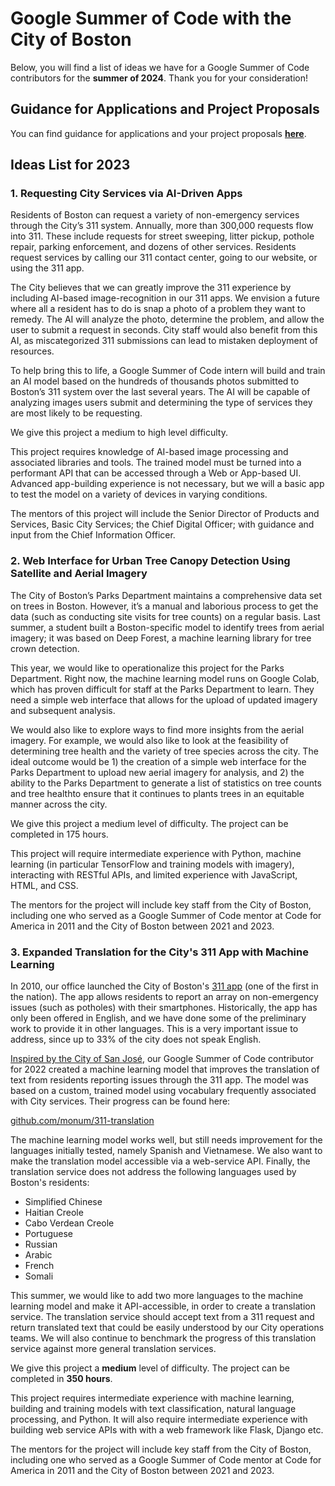 # Google Summer of Code with the City of Boston

Below, you will find a list of ideas we have for a Google Summer of Code contributors for the **summer of 2024**. Thank you for your consideration!

## Guidance for Applications and Project Proposals

You can find guidance for applications and your project proposals **[here](https://cityofboston.github.io/summerofcode/guidance)**.

## Ideas List for 2023

### 1. Requesting City Services via AI-Driven Apps

Residents of Boston can request a variety of non-emergency services through the City’s 311 system. Annually, more than 300,000 requests flow into 311. These include requests for street sweeping, litter pickup, pothole repair, parking enforcement, and dozens of other services. Residents request services by calling our 311 contact center, going to our website, or using the 311 app.

The City believes that we can greatly improve the 311 experience by including AI-based image-recognition in our 311 apps. We envision a future where all a resident has to do is snap a photo of a problem they want to remedy. The AI will analyze the photo, determine the problem, and allow the user to submit a request in seconds. City staff would also benefit from this AI, as miscategorized 311 submissions can lead to mistaken deployment of resources.

To help bring this to life, a Google Summer of Code intern will build and train an AI model based on the hundreds of thousands photos submitted to Boston’s 311 system over the last several years. The AI will be capable of analyzing images users submit and determining the type of services they are most likely to be requesting.

We give this project a medium to high level difficulty.

This project requires knowledge of AI-based image processing and associated libraries and tools. The trained model must be turned into a performant API that can be accessed through a Web or App-based UI. Advanced app-building experience is not necessary, but we will a basic app to test the model on a variety of devices in varying conditions.

The mentors of this project will include the Senior Director of Products and Services, Basic City Services; the Chief Digital Officer; with guidance and input from the Chief Information Officer.

### 2. Web Interface for Urban Tree Canopy Detection Using Satellite and Aerial Imagery

The City of Boston’s Parks Department maintains a comprehensive data set on trees in Boston. However, it’s a manual and laborious process to get the data (such as conducting site visits for tree counts) on a regular basis. Last summer, a student built a Boston-specific model to identify trees from aerial imagery; it was based on Deep Forest, a machine learning library for tree crown detection.

This year, we would like to operationalize this project for the Parks Department. Right now, the machine learning model runs on Google Colab, which has proven difficult for staff at the Parks Department to learn. They need a simple web interface that allows for the upload of updated imagery and subsequent analysis.

We would also like to explore ways to find more insights from the aerial imagery. For example, we would also like to look at the feasibility of determining tree health and the variety of tree species across the city.
The ideal outcome would be 1) the creation of a simple web interface for the Parks Department to upload new aerial imagery for analysis, and 2) the ability to the Parks Department to generate a list of statistics on tree counts and tree healthto ensure that it continues to plants trees in an equitable manner across the city.

We give this project a medium level of difficulty. The project can be completed in 175 hours.

This project will require intermediate experience with Python, machine learning (in particular TensorFlow and training models with imagery), interacting with RESTful APIs, and limited experience with JavaScript, HTML, and CSS.

The mentors for the project will include key staff from the City of Boston, including one who served as a Google Summer of Code mentor at Code for America in 2011 and the City of Boston between 2021 and 2023.

### 3. Expanded Translation for the City's 311 App with Machine Learning

In 2010, our office launched the City of Boston's [311 app](https://311.boston.gov/) (one of the first in the nation). The app allows residents to report an array on non-emergency issues (such as potholes) with their smartphones. Historically, the app has only been offered in English, and we have done some of the preliminary work to provide it in other languages. This is a very important issue to address, since up to 33% of the city does not speak English.

[Inspired by the City of San José](https://medium.com/swlh/better-language-translation-through-machine-learning-everything-i-wish-i-knew-6-months-ago-8fa212fb1731), our Google Summer of Code contributor for 2022 created a machine learning model that improves the translation of text from residents reporting issues through the 311 app. The model was based on a custom, trained model using vocabulary frequently associated with City services. Their progress can be found here:

[github.com/monum/311-translation](https://github.com/monum/311-translation)

The machine learning model works well, but still needs improvement for the languages initially tested, namely Spanish and Vietnamese. We also want to make the translation model accessible via a web-service API. Finally, the translation service does not address the following languages used by Boston's residents:

- Simplified Chinese
- Haitian Creole
- Cabo Verdean Creole
- Portuguese
- Russian
- Arabic
- French
- Somali

This summer, we would like to add two more languages to the machine learning model and make it API-accessible, in order to create a translation service. The translation service should accept text from a 311 request and return translated text that could be easily understood by our City operations teams. We will also continue to benchmark the progress of this translation service against more general translation services.

We give this project a **medium** level of difficulty. The project can be completed in **350 hours**.

This project requires intermediate experience with machine learning, building and training models with text classification, natural language processing, and Python. It will also require intermediate experience with building web service APIs with with a web framework like Flask, Django etc.

The mentors for the project will include key staff from the City of Boston, including one who served as a Google Summer of Code mentor at Code for America in 2011 and the City of Boston between 2021 and 2023.

